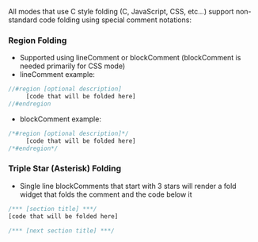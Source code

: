 All modes that use C style folding (C, JavaScript, CSS, etc...) support non-standard code folding using special comment notations:

### Region Folding

 - Supported using lineComment or blockComment (blockComment is needed primarily for CSS mode)
 - lineComment example:

```javascript
//#region [optional description]
     [code that will be folded here]
//#endregion 
```

 - blockComment example:
```javascript
/*#region [optional description]*/
     [code that will be folded here]
/*#endregion*/
```

### Triple Star (Asterisk) Folding

 - Single line blockComments that start with 3 stars will render a fold widget that folds the comment and the code below it
```javascript
/*** [section title] ***/
[code that will be folded here]

/*** [next section title] ***/
```

